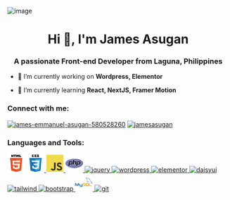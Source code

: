 ![image](https://github.com/user-attachments/assets/daa1a6db-aaca-4d14-831c-b1d3d803f531)<h1 align="center">Hi 👋, I'm James Asugan</h1>
<h3 align="center">A passionate Front-end Developer from Laguna, Philippines</h3>

- 🔭 I’m currently working on **Wordpress, Elementor**

- 🌱 I’m currently learning **React, NextJS, Framer Motion**

<h3 align="left">Connect with me:</h3>
<p align="left">
<a href="https://linkedin.com/in/james-emmanuel-asugan-580528260" target="blank"><img align="center" src="https://raw.githubusercontent.com/rahuldkjain/github-profile-readme-generator/master/src/images/icons/Social/linked-in-alt.svg" alt="james-emmanuel-asugan-580528260" height="30" width="40" /></a>
<a href="https://www.leetcode.com/jamesasugan" target="blank"><img align="center" src="https://raw.githubusercontent.com/rahuldkjain/github-profile-readme-generator/master/src/images/icons/Social/leet-code.svg" alt="jamesasugan" height="30" width="40" /></a>
</p>

<h3 align="left">Languages and Tools:</h3>
<p align="left"> 
<a href="https://www.w3.org/html/" target="_blank" rel="noreferrer"> <img src="https://raw.githubusercontent.com/devicons/devicon/master/icons/html5/html5-original-wordmark.svg" alt="html5" width="40" height="40"/></a> 
<a href="https://www.w3schools.com/css/" target="_blank" rel="noreferrer"> <img src="https://raw.githubusercontent.com/devicons/devicon/master/icons/css3/css3-original-wordmark.svg" alt="css3" width="40" height="40"/> </a> 
<a href="https://developer.mozilla.org/en-US/docs/Web/JavaScript" target="_blank" rel="noreferrer"> <img src="https://raw.githubusercontent.com/devicons/devicon/master/icons/javascript/javascript-original.svg" alt="javascript" width="40" height="40"/> 
</a> 
<a href="https://www.php.net" target="_blank" rel="noreferrer"> <img src="https://raw.githubusercontent.com/devicons/devicon/master/icons/php/php-original.svg" alt="php" width="40" height="40"/> 
</a> 
<a href="https://jquery.com/" target="_blank" rel="noreferrer"> <img src="https://images.icon-icons.com/2415/PNG/512/jquery_original_logo_icon_146446.png" alt="jquery" width="40" height="40"/> 
</a> 
<a href="https://wordpress.com" target="_blank" rel="noreferrer"> <img src="https://www.xmla.com/wp-content/uploads/2024/06/vecteezy_wordpress-logo-vector-wordpress-icon-transparent-png_20336199.png" alt="wordpress" width="40" height="40"/> 
</a>   
<a href="https://elementor.com" target="_blank" rel="noreferrer"> <img src="https://cdn4.iconfinder.com/data/icons/logos-and-brands/512/109_Elementor_logo_logos-512.png" alt="elementor" width="40" height="40"/> 
</a>  
<a href="https://daisyui.com/" target="_blank" rel="noreferrer"> <img src="https://avatars.githubusercontent.com/u/76870092?s=280&v=4" alt="daisyui" width="40" height="40"/> 
</a>  
<a href="https://tailwindcss.com/" target="_blank" rel="noreferrer"> <img src="https://upload.wikimedia.org/wikipedia/commons/thumb/d/d5/Tailwind_CSS_Logo.svg/1200px-Tailwind_CSS_Logo.svg.png" alt="tailwind" width="40" height="40"/> 
</a> 
<a href="https://getbootstrap.com" target="_blank" rel="noreferrer"> <img src="https://upload.wikimedia.org/wikipedia/commons/thumb/b/b2/Bootstrap_logo.svg/1280px-Bootstrap_logo.svg.png" alt="bootstrap" width="40" height="40"/> 
</a> 
<a href="https://www.mysql.com/" target="_blank" rel="noreferrer"> <img src="https://raw.githubusercontent.com/devicons/devicon/master/icons/mysql/mysql-original-wordmark.svg" alt="mysql" width="40" height="40"/> 
</a> 
<a href="https://git-scm.com/" target="_blank" rel="noreferrer"> <img src="https://www.vectorlogo.zone/logos/git-scm/git-scm-icon.svg" alt="git" width="40" height="40"/> </a> 





</p>
